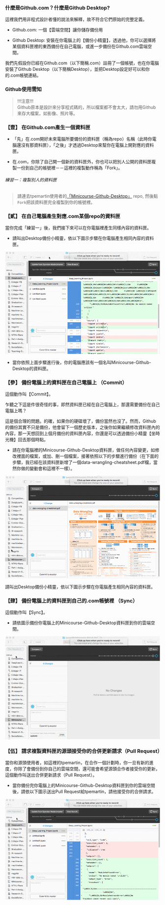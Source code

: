 ### 什麼是Github.com？什麼是Github Desktop? 

這裡我們用非程式設計者懂的說法來解釋，故不符合它們原始的完整定義。  
- Github.com: 一個【雲端空間】讓你儲存備份用 

- Github Desktop: 安裝在你電腦上的【備份小精靈】，透過他，你可以選擇將某個資料匣裡的東西備份在自己電腦，或進一步備份在Github.com雲端空間。

我們先假設你已經在Github.com（以下簡稱.com）註冊了一個帳號，也在你電腦安裝了Github Desktop（以下簡稱Desktop），並把Desktop設定好可以和你的.com帳號連結。  

### Github使用需知   

>!!!注意!!!  
Github原本是設計來分享程式碼的，所以檔案都不會太大，請勿用Github來存大檔案，如影像、照片等。  

### 【壹】 在Github.com產生一個資料匣  

- 「先」在.com開好未來電腦所要備份的資料匣（稱為repo）名稱（此時你電腦還沒有那資料匣），「之後」才透過Desktop來幫你在電腦上開對應的資料匣。   

- 在.com，你除了自己開一個新的資料匣外，你也可以把別人公開的資料匣複製一份到自己的帳號裡－－這裡的複製動作稱為「Fork」。

###### 練習一：複製別人的資料匣  
> 請連去tpemartin使用者的[「Minicourse-Github-Desktop」](https://github.com/tpemartin/Minicourse-Github-Destkop) repo, 然後點`Fork`把該資料匣完全複製到你的帳號裡。  

### 【貳】 在自己電腦產生對應.com某個repo的資料匣  

當你完成「練習一」後，我們接下來可以在你電腦裡產生同樣內容的資料匣。  

- 請叫出Desktop備份小精靈，依以下圖示步驟在你電腦產生相同內容的資料匣。 

![image](/GIF/Desktop複製com資料匣.gif)

- 當你依照上面步驟進行後，你的電腦應該有一個名叫Minicourse-Github-Desktop的資料匣。 

### 【參】 備份電腦上的資料匣在自己電腦上 （Commit） 

這個動作叫【Commit】。

乍聽之下這是件很奇怪的事，即然資料匣已經在自己電腦上，那還需要備份在自己電腦上嗎？  

這是個合理的問題。的確，如果你的硬碟壞了，備份當然也沒了。然而，Github的備份其實不只是備份，他會留下一個歷史版本，之後你如果繼續修改資料匣內的內容，那一天想回到上個月備份的資料匣內容，你還是可以透過備份小精靈【坐時光機】回去那個時點。

- 請在你電腦裡的Minicourse-Github-Desktop資料匣，做任何內容變更，如修改裡面的檔案，或加、刪一個檔案，接著依照以下的步驟進行備份（在下面的步驟，我已經在該資料匣新增了一個data-wrangling-cheatsheet.pdf檔，當然你做的變動會和這裡不一樣）。  

![image](/GIF/Desktop備份在自己電腦.gif)  

請叫出Desktop備份小精靈，依以下圖示步驟在你電腦產生相同內容的資料匣。 

### 【肆】 備份電腦上的資料匣到自己的.com帳號裡 （Sync）

這個動作叫【Sync】。

- 請依圖示備份你電腦上的Minicourse-Github-Desktop資料匣到你的雲端空間。  

![image](/GIF/Desktop備份到com雲端.gif)  

### 【伍】 請求複製資料匣的源頭接受你的合併更新請求（Pull Request）   

當你和源頭使用者，如這裡的tpemartin，在合作一個計劃時，你一旦有新的進度，你除了會備份到你自己的雲端空間，還可能會希望源頭合作者接受你的更新，這個動作叫送出合併更新請求（Pull Request）。  

- 當你備份完你電腦上的Minicourse-Github-Desktop資料匣到你的雲端空間後，請依以下圖示送出Pull Request給tpemartin，請他接受你的合併請求。  

![image](/GIF/Desktop送出Pull_Request.gif)
